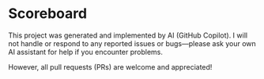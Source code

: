 # Scoreboard

This project was generated and implemented by AI (GitHub Copilot). I will not handle or respond to any reported issues or bugs—please ask your own AI assistant for help if you encounter problems.

However, all pull requests (PRs) are welcome and appreciated!
